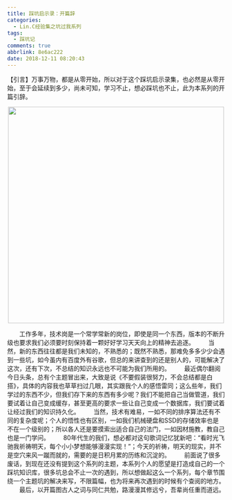 ```yaml
---
title: 踩坑启示录：开篇辞
categories:
  - Lin.C经验集之坑过我系列
tags:
  - 踩坑记
comments: true
abbrlink: 8e6ac222
date: 2018-12-11 08:20:43
---
```

【引言】万事万物，都是从零开始，所以对于这个踩坑启示录集，也必然是从零开始，至于会延续到多少，尚未可知，学习不止，想必踩坑也不止，此为本系列的开篇引辞。
<div align=center><img src="/img/2018/2018-12-11-01.jpg" width="500"/></div>
<!-- more -->

&emsp;&emsp;工作多年，技术岗是一个常学常新的岗位，即使是同一个东西，版本的不断升级也要求我们必须要时刻保持着一颗好好学习天天向上的精神去追逐。
&emsp;&emsp;当然，新的东西往往都是我们未知的，不熟悉的；既然不熟悉，那难免多多少少会遇到一些坑，如今虽内有百度外有谷歌，但总的来讲查到的还是别人的，可能解决了这次，还有下次，不总结的知识永远也不可能为我们所用的。
&emsp;&emsp;最近偶尔翻阅今日头条，总有个主题冒出来，大致是说《不要假装很努力，不会总结都是白搭》，具体的内容我也草草扫过几眼，其实跟我个人的感悟雷同；这么些年，我们学过的东西不少，但我们存下来的东西有多少呢？我们不能把自己当做管道，我们要试着让自己变成缓存，甚至更高的要求一些让自己变成一个数据库，我们要试着让经过我们的知识持久化。
&emsp;&emsp;当然，技术有难易，一如不同的排序算法还有不同的复杂度呢；个人的悟性也有区别，一如我们机械硬盘和SSD的存储效率也是不在一个级别的；所以各人还是要摸索出适合自己的法门，一如因材施教，教自己也是一门学问。
&emsp;&emsp;80年代生的我们，想必都对这句歌词记忆犹新吧：“看时光飞驰我祈祷明天，每个小小梦想能够漫漫实现！”；今天的祈祷，明天的现实，并不是空穴来风一蹴而就的，需要的是日积月累的历练和沉淀的。
&emsp;&emsp;前面说了很多废话，到现在还没有提到这个系列的主题，本系列个人的愿望是打造成自己的一个踩坑知识库，很多坑总会不止一次的遇到，所以想做起这么一个系列，每个章节围绕一个主题坑的解决来写，不限篇幅，也为将来再次遇到的时候有个查阅的地方。
&emsp;&emsp;最后，以开篇图古人之词与同仁共勉，路漫漫其修远兮，吾辈尚任重而道远。